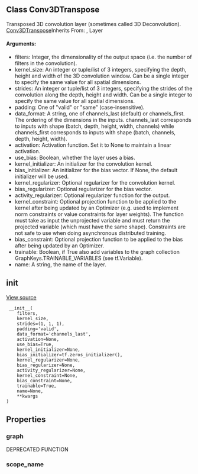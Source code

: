 ## Class Conv3DTranspose
Transposed 3D convolution layer (sometimes called 3D Deconvolution).
[Conv3DTranspose](https://tensorflow.google.cn/api_docs/python/tf/keras/layers/Conv3DTranspose)Inherits From: , Layer

#### Arguments:
- filters: Integer, the dimensionality of the output space (i.e. the number of filters in the convolution).
- kernel_size: An integer or tuple/list of 3 integers, specifying the depth, height and width of the 3D convolution window. Can be a single integer to specify the same value for all spatial dimensions.
- strides: An integer or tuple/list of 3 integers, specifying the strides of the convolution along the depth, height and width. Can be a single integer to specify the same value for all spatial dimensions.
- padding: One of "valid" or "same" (case-insensitive).
- data_format: A string, one of channels_last (default) or channels_first. The ordering of the dimensions in the inputs. channels_last corresponds to inputs with shape (batch, depth, height, width, channels) while channels_first corresponds to inputs with shape (batch, channels, depth, height, width).
- activation: Activation function. Set it to None to maintain a linear activation.
- use_bias: Boolean, whether the layer uses a bias.
- kernel_initializer: An initializer for the convolution kernel.
- bias_initializer: An initializer for the bias vector. If None, the default initializer will be used.
- kernel_regularizer: Optional regularizer for the convolution kernel.
- bias_regularizer: Optional regularizer for the bias vector.
- activity_regularizer: Optional regularizer function for the output.
- kernel_constraint: Optional projection function to be applied to the kernel after being updated by an Optimizer (e.g. used to implement norm constraints or value constraints for layer weights). The function must take as input the unprojected variable and must return the projected variable (which must have the same shape). Constraints are not safe to use when doing asynchronous distributed training.
- bias_constraint: Optional projection function to be applied to the bias after being updated by an Optimizer.
- trainable: Boolean, if True also add variables to the graph collection GraphKeys.TRAINABLE_VARIABLES (see tf.Variable).
- name: A string, the name of the layer.
## __init__
[View source](https://github.com/tensorflow/tensorflow/blob/r2.0/tensorflow/python/layers/convolutional.py#L1326-L1361)


```
 __init__(
    filters,
    kernel_size,
    strides=(1, 1, 1),
    padding='valid',
    data_format='channels_last',
    activation=None,
    use_bias=True,
    kernel_initializer=None,
    bias_initializer=tf.zeros_initializer(),
    kernel_regularizer=None,
    bias_regularizer=None,
    activity_regularizer=None,
    kernel_constraint=None,
    bias_constraint=None,
    trainable=True,
    name=None,
    **kwargs
)
```
## Properties
### graph
DEPRECATED FUNCTION
### scope_name
